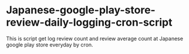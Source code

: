 # Japanese-google-play-store-review-daily-logging-cron-script
This is script get log review count and review average count at Japanese google play store everyday by cron.
